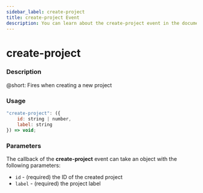 ```yaml
---
sidebar_label: create-project
title: create-project Event
description: You can learn about the create-project event in the documentation of the DHTMLX JavaScript To Do List library. Browse developer guides and API reference, try out code examples and live demos, and download a free 30-day evaluation version of DHTMLX To Do List.
---
```


# create-project

### Description

@short: Fires when creating a new project

### Usage

~~~js
"create-project": ({
    id: string | number,
    label: string
}) => void;
~~~

### Parameters

The callback of the **create-project** event can take an object with the following parameters:

- `id` - (required) the ID of the created project
- `label` - (required) the project label